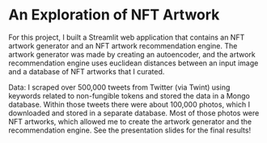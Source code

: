 # An Exploration of NFT Artwork
For this project, I built a Streamlit web application that contains an NFT artwork generator and an NFT artwork recommendation engine. The artwork generator was made by creating an autoencoder, and the artwork recommendation engine uses euclidean distances between an input image and a database of NFT artworks that I curated. 

Data: 
I scraped over 500,000 tweets from Twitter (via Twint) using keywords related to non-fungible tokens and stored the data in a Mongo database. Within those tweets there were about 100,000 photos, which I downloaded and stored in a separate database. Most of those photos were NFT artworks, which allowed me to create the artwork generator and the recommendation engine. See the presentation slides for the final results! 
